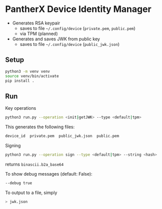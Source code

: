 # PantherX Device Identity Manager

- Generates RSA keypair
   - saves to file `~/.config/device` (`private.pem`, `public.pem`)
   - via TPM (planned)
- Generates and saves JWK from public key
   - saves to file `~/.config/device` (`public_jwk.json`)

## Setup

```bash
python3 -m venv venv
source venv/bin/activate
pip install .
```

## Run

Key operations

```bash
python3 run.py --operation <init|getJWK> --type <default|tpm>
```

This generates the following files:

```bash
device_id  private.pem  public_jwk.json  public.pem
```

Signing

```bash
python3 run.py --operation sign --type <default|tpm> --string <hash>
```

returns `binascii.b2a_base64`

To show debug messages (default: False):

```bash
--debug true
```

To output to a file, simply

```bash
> jwk.json
```